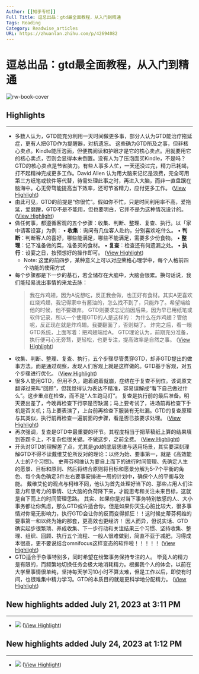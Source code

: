 ```yaml
---
Author: [[知乎专栏]]
Full Title: 逗总出品：gtd最全面教程，从入门到精通
Tags: Reading 
Category: Readwise_articles
URL: https://zhuanlan.zhihu.com/p/42694082
---
```

# 逗总出品：gtd最全面教程，从入门到精通

![rw-book-cover](https://readwise-assets.s3.amazonaws.com/static/images/article2.74d541386bbf.png)

## Highlights
---
- 多数人认为，GTD能充分利用一天时间做更多事，部分人认为GTD能治疗拖延症，更有人把GTD作为提醒器，对抗遗忘。
  这些确为GTD所及之事，但非核心卖点。Kindle能压泡面，但便携阅读和护眼才是它的核心卖点。用就要用它的核心卖点，否则会显得本末倒置。没有人为了压泡面买Kindle，不是吗？
  GTD的核心卖点是节省脑力。有些人事多人忙，一天还没过完，精力已耗竭，打不起精神完成更多工作。David Allen 认为用大脑来记忆是浪费，完全可用第三方纸笔或软件等代替，待需处理此事之时，再进入大脑，而非一直盘踞在脑海中。心无旁骛能提高当下效率，还可节省精力，应付更多工作。 ([View Highlight](https://read.readwise.io/read/01h37msfq8r2m6pabg38pp2rj3))
- 由此可见，GTD的前提是“你很忙”。假如你不忙，只是时间利用率不高，爱拖延，爱磨蹭，GTD不是不能用，但也要明白，它并不是为这种情况设计的。 ([View Highlight](https://read.readwise.io/read/01h37mstf51wf6hb0pwjavcgt9))
- 做任何事，都遵循客观的五个步骤：收集、判断、整理、复查、执行。以「家中请客设宴」为例：
  • **收集**：询问有几位客人赴约，分别喜欢吃什么。
  • **判断**：判断客人的喜好，哪些能满足，哪些不能满足，需要多少份食物。
  • **整理**：记下准备做的菜，准备买的食材。
  • **复查**：检查还有何遗漏之处。
  • **执行**：设宴之日，按预想好的操作即可。 ([View Highlight](https://read.readwise.io/read/01h37mt64k5mvz84fc7f2efe1q))
    - Note: 这里的前四步，某种意义上可以对应荣格心理学中，每个人格前四个功能的使用方式
- 每个步骤都是下一步的基石，若全储存在大脑中，大脑会很累。换句话说，我们能轻易说出事情的来龙去脉：
  > 我在炸鸡翅，因为A说想吃，反正我会做，也正好有食材。其实A更喜欢红烧鸡翅，我记得家中有酱油的，怎么找不到了，只能炸了。希望端给他的时候，他不要嫌弃。
  GTD则要求忘记前因后果，因为早已用纸笔或软件记录，所以一个使用GTD的人是这样的：
  > 为什么在炸鸡翅？管他呢，反正现在就是炸鸡翅。我要翻面了，否则糊了。 炸完之后，看一眼GTD系统，上面写着：把鸡翅端给A。
  GTD理论认为，前期充分准备，执行便可心无旁骛，更轻松，也更专注，提高效率是自然之事。 ([View Highlight](https://read.readwise.io/read/01h37nfs2vtvjw7f84dtmv8710))
- 收集、判断、整理、复查、执行，五个步骤尽管贯穿GTD，却非GTD提出的做事方法。而是通过观察，发现人们客观上就是这样做的。GTD基于客观，对五个步骤进行优化。 ([View Highlight](https://read.readwise.io/read/01h37ng0p1f0aapnp1b7a4q4dv))
- 很多人能用GTD，但用不久，跑着跑着就崩，症结在于复查不到位。该词原文翻译过来叫“回顾”，但我觉得认为表达不精准，容易误解成“看下自己做过什么”。这步重点在检查，而不是“人生跑马灯”。
  复查是执行前的最后准备。明天要出差了，今晚再检查下行李是否缺漏；马上要考试了，进场前再检查下手机是否关机；马上要表演了，上台前再检查下服装有无纰漏。GTD的复查原理与其类似，执行前再检查一遍前面的步骤，看是否已按要求处理。 ([View Highlight](https://read.readwise.io/read/01h37ptz6z879ads3m4mq00vvs))
- 再次强调，复查是GTD中最重要的环节。其程度相当于把草稿纸上算的结果填到答题卡上，不复杂但很关键。不做这步，之前全费。 ([View Highlight](https://read.readwise.io/read/01h37q02k3b5kh6n48as988mr0))
- 开头对GTD的理解差了点，尤其是gtd的底层思维与适用场景，其实要深刻理解GTD不得不读戴维艾伦所反对的理论：以终为始、要事第一，就是《高效能人士的7个习惯》。 
  史蒂芬柯维认为要自上而下的进行时间管理、先确定人生的愿景、目标和原则、然后将结合原则将目标和愿景分解为5-7个平衡的角色、每个角色确定3件左右要事安排进一周的计划中，确保个人的平衡与效能。 
  戴维艾伦的观点与柯维不同，他认为首先处理好当下的、那些占用人们注意力和思考力的事情、让大脑的负荷降下来，才能思考和关注未来目标，这就是自下而上的时间管理思路。 
  其实、如果你是对当下事务特别敏感的人、大小事务都让你焦虑，那么GTD或许适合你，但是如果你天生心脏比较大，很多事情对你毫无影响力，执行GTD会让你的反而变得抓狂！！这时候史蒂芬柯维的要事第一和以终为始的那套，更高效也更经济！ 
  因人而异，但说实话、GTD确实起步很繁琐、养成收集、下一步行动和关注结果三个习惯、坚持收集、整理、组织、回顾、执行五个流程、一般人很难做到，简直不亚于减肥，习得成本很高，更不要说结合omnifocus这样变态的软件啦！！！！！ ([View Highlight](https://read.readwise.io/read/01h37q52346e6myzz356p6fxav))
- GTD适合于杂事特别多，同时希望在纷繁事务保持专注的人。 
  毕竟人的精力是有限的，而频繁地切换任务会极大地消耗精力。根据我个人的体会，以前在大学里事情很单纯，坚持每天学习10小时不算太难，但是工作以后，即使有时间，也很难集中精力学习。GTD的本质目的就是更科学地分配精力。 ([View Highlight](https://read.readwise.io/read/01h37q6q18z7f53nc3gy66mvzz))
## New highlights added July 21, 2023 at 3:11 PM
---
- ![](https://pic4.zhimg.com/80/v2-062ceb2a3e618124017116454a79b1fb_1440w.webp) ([View Highlight](https://read.readwise.io/read/01h5shx4d3zgfbg7x68v9azct2))

## New highlights added July 24, 2023 at 1:12 PM
---
- ![](https://pic4.zhimg.com/v2-062ceb2a3e618124017116454a79b1fb_r.jpg) ([View Highlight](https://read.readwise.io/read/01h634fp689y2t3esj3kbc9ddh))

